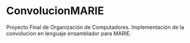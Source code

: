 # ConvolucionMARIE
Proyecto Final de Organización de Computadores. Implementación de la convolucion en lenguaje ensamblador para MARIE.
